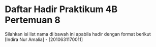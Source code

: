 # Daftar Hadir Praktikum 4B Pertemuan 8
Silahkan isi list nama di bawah ini apabila hadir dengan format berikut
[Indira Nur Amalia] - [2010631170011]
